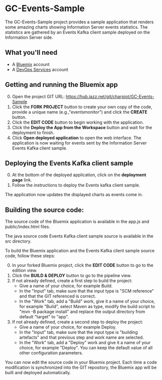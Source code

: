 # GC-Events-Sample

The GC-Events-Sample project provides a sample application that renders some amazing charts showing Information Server events statistics. The statistics are gathered by an Events Kafka client sample deployed on the Information Server side.

## What you'll need

* A [Bluemix](https://developer.ibm.com/sso/bmregistration?lang=en_US&ca=dw-_-bluemix-_-wa-simplenode1-app-_-article) account
* A [DevOps Services](https://hub.jazz.net/?utm_source=dw&utm_campaign=bluemix&utm_content=wa-simplenode1-app&utm_medium=article) account

## Getting and running the Bluemix app

0. Open the project GIT URL: https://hub.jazz.net/git/charpiot/GC-Events-Sample
0. Click the **FORK PROJECT** button to create your own copy of the code, provide a unique name (e.g.,"eventsmonitor") and click the **CREATE** button.
0. Click the **EDIT CODE** button to begin working with the application.
0. Click the **Deploy the App from the Workspace** button and wait for the deployment to finish.
0. Click **Open deployed application** to open the web interface. The application is now waiting for events sent by the Information Server Events Kafka client sample.

## Deploying the Events Kafka client sample

0. At the bottom of the deployed application, click on the **deployment page** link.
0. Follow the instructions to deploy the Events kafka client sample.

The application now updates the displayed charts as events come in.

## Building the source code:

The source code of the Bluemix application is available in the app.js and public/index.html files. 

The java source code Events Kafka client sample source is available in the src directory.

To build the Bluemix application and the Events Kafka client sample source code, follow these steps:

0. In your forked Bluemix project, click the **EDIT CODE** button to go to the edition view.
0. Click the **BUILD & DEPLOY** button to go to the pipeline view.
0. If not already defined, create a first step to build the project:
   * Give a name of your choice, for example Build.
   * In the "Input" tab, make sure that the input type is "SCM reference" and that the GIT referenced is correct.
   * In the "Work" tab, add a "Build" work, give it a name of your choice, for example "Build", select Maven as type, modify the build script to "mvn -B package install" and replace the output directory from default "target" to "app".
0. If not already defined, create a second step to deploy the project:
   * Give a name of your choice, for example Deploy.
   * In the "Input" tab, make sure that the input type is "building artefacts" and that previous step and work name are selected.
   * In the "Work" tab, add a "Deploy" work and give it a name of your choice, for example "Deploy". You can keep the default value of all other configuration parameters.

You can now edit the source code in your Bluemix project. Each time a code modification is synchronized into the GIT repository, the Bluemix app will be built and deployed automatically.